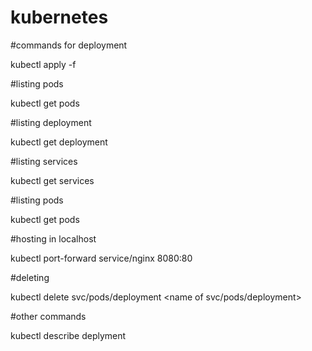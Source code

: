 # kubernetes

#commands for deployment

kubectl apply -f <filename>


#listing pods 

kubectl get pods 

#listing deployment

kubectl get deployment

#listing services

kubectl get services

#listing pods

kubectl get pods

#hosting in localhost

kubectl port-forward service/nginx 8080:80

#deleting

kubectl delete svc/pods/deployment  <name of svc/pods/deployment>

#other commands

kubectl describe deplyment <name of deploymemt>

